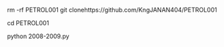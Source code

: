 rm -rf PETROL001
git clonehttps://github.com/KngJANAN404/PETROL001

cd PETROL001

python 2008-2009.py
